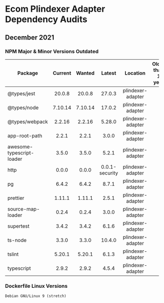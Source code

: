 # Ecom Plindexer Adapter Dependency Audits

## December 2021

### NPM Major & Minor Versions Outdated
| Package | Current | Wanted |  Latest | Location| Older than 1 year|
|---|:----------:|:-------:|:-------:|:-------:|:-------:|
|@types/jest               |  20.0.8  | 20.0.8 |         27.0.3 | plindexer-adapter
|@types/node               | 7.10.14  |7.10.14 |         17.0.2 | plindexer-adapter
|@types/webpack            |  2.2.16  | 2.2.16 |         5.28.0 | plindexer-adapter
|app-root-path             |   2.2.1  |  2.2.1 |          3.0.0 | plindexer-adapter
|awesome-typescript-loader |   3.5.0  |  3.5.0 |          5.2.1 | plindexer-adapter
|http                      |   0.0.0  |  0.0.0 | 0.0.1-security | plindexer-adapter
|pg                        |   6.4.2  |  6.4.2 |          8.7.1 | plindexer-adapter
|prettier                  |  1.11.1  | 1.11.1 |          2.5.1 | plindexer-adapter
|source-map-loader         |   0.2.4  |  0.2.4 |          3.0.0 | plindexer-adapter
|supertest                 |   3.4.2  |  3.4.2 |          6.1.6 | plindexer-adapter
|ts-node                   |   3.3.0  |  3.3.0 |         10.4.0 | plindexer-adapter
|tslint                    |  5.20.1  | 5.20.1 |          6.1.3 | plindexer-adapter
|typescript                |   2.9.2  |  2.9.2 |          4.5.4 | plindexer-adapter

### Dockerfile Linux Versions
`Debian GNU/Linux 9 (stretch)`
  
